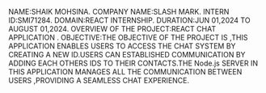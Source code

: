 NAME:SHAIK MOHSINA.
COMPANY NAME:SLASH MARK.
INTERN ID:SMI71284.
DOMAIN:REACT INTERNSHIP.
DURATION:JUN 01,2024 TO AUGUST 01,2024.
OVERVIEW OF THE PROJECT:REACT CHAT APPLICATION .
OBJECTIVE:THE OBJECTIVE OF THE PROJECT IS ,THIS APPLICATION ENABLES USERS TO ACCESS THE CHAT SYSTEM BY CREATING A NEW ID.USERS CAN ESTABLISHED COMMUNICATION BY ADDING EACH OTHERS IDS TO THEIR 
CONTACTS.THE Node.js SERVER IN THIS APPLICATION MANAGES ALL THE COMMUNICATION BETWEEN USERS ,PROVIDING A SEAMLESS CHAT EXPERIENCE.
